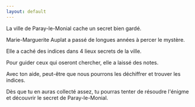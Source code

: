 ```yaml
---
layout: default
---
```


La ville de Paray-le-Monial cache un secret bien gardé.

Marie-Marguerite Auplat a passé de longues années à percer le mystère.

Elle a caché des indices dans 4 lieux secrets de la ville.

Pour guider ceux qui oseront chercher, elle a laissé des notes.

Avec ton aide, peut-être que nous pourrons les déchiffrer et trouver les indices.

Dès que tu en auras collecté assez, tu pourras tenter de résoudre l'énigme et découvrir le secret de Paray-le-Monial.